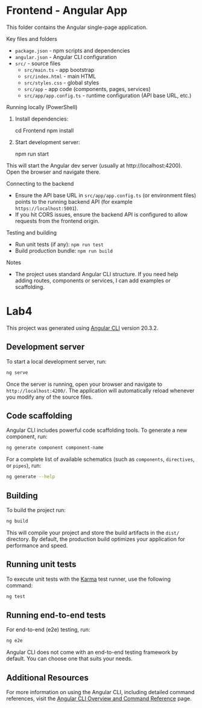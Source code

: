 # Frontend - Angular App

This folder contains the Angular single-page application.

Key files and folders

- `package.json` - npm scripts and dependencies
- `angular.json` - Angular CLI configuration
- `src/` - source files
  - `src/main.ts` - app bootstrap
  - `src/index.html` - main HTML
  - `src/styles.css` - global styles
  - `src/app` - app code (components, pages, services)
  - `src/app/app.config.ts` - runtime configuration (API base URL, etc.)

Running locally (PowerShell)

1. Install dependencies:

   cd Frontend
   npm install

2. Start development server:

   npm run start

This will start the Angular dev server (usually at http://localhost:4200). Open the browser and navigate there.

Connecting to the backend

- Ensure the API base URL in `src/app/app.config.ts` (or environment files) points to the running backend API (for example `https://localhost:5001`).
- If you hit CORS issues, ensure the backend API is configured to allow requests from the frontend origin.

Testing and building

- Run unit tests (if any): `npm run test`
- Build production bundle: `npm run build`

Notes

- The project uses standard Angular CLI structure. If you need help adding routes, components or services, I can add examples or scaffolding.
# Lab4

This project was generated using [Angular CLI](https://github.com/angular/angular-cli) version 20.3.2.

## Development server

To start a local development server, run:

```bash
ng serve
```

Once the server is running, open your browser and navigate to `http://localhost:4200/`. The application will automatically reload whenever you modify any of the source files.

## Code scaffolding

Angular CLI includes powerful code scaffolding tools. To generate a new component, run:

```bash
ng generate component component-name
```

For a complete list of available schematics (such as `components`, `directives`, or `pipes`), run:

```bash
ng generate --help
```

## Building

To build the project run:

```bash
ng build
```

This will compile your project and store the build artifacts in the `dist/` directory. By default, the production build optimizes your application for performance and speed.

## Running unit tests

To execute unit tests with the [Karma](https://karma-runner.github.io) test runner, use the following command:

```bash
ng test
```

## Running end-to-end tests

For end-to-end (e2e) testing, run:

```bash
ng e2e
```

Angular CLI does not come with an end-to-end testing framework by default. You can choose one that suits your needs.

## Additional Resources

For more information on using the Angular CLI, including detailed command references, visit the [Angular CLI Overview and Command Reference](https://angular.dev/tools/cli) page.
